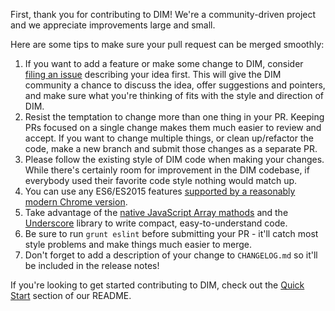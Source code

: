 First, thank you for contributing to DIM! We're a community-driven project and we appreciate improvements large and small.

Here are some tips to make sure your pull request can be merged smoothly:

1. If you want to add a feature or make some change to DIM, consider [filing an issue](https://github.com/DestinyItemManager/DIM/issues/new) describing your idea first. This will give the DIM community a chance to discuss the idea, offer suggestions and pointers, and make sure what you're thinking of fits with the style and direction of DIM.
2. Resist the temptation to change more than one thing in your PR. Keeping PRs focused on a single change makes them much easier to review and accept. If you want to change multiple things, or clean up/refactor the code, make a new branch and submit those changes as a separate PR.
3. Please follow the existing style of DIM code when making your changes. While there's certainly room for improvement in the DIM codebase, if everybody used their favorite code style nothing would match up.
4. You can use any ES6/ES2015 features [supported by a reasonably modern Chrome version](https://kangax.github.io/compat-table/es6).
5. Take advantage of the [native JavaScript Array mathods](http://developer.mozilla.org/en-US/docs/Web/JavaScript/Reference/Global_Objects/Array.html) and the [Underscore](http://underscorejs.com) library to write compact, easy-to-understand code.
6. Be sure to run `grunt eslint` before submitting your PR - it'll catch most style problems and make things much easier to merge.
7. Don't forget to add a description of your change to `CHANGELOG.md` so it'll be included in the release notes!

If you're looking to get started contributing to DIM, check out the [Quick Start](https://github.com/DestinyItemManager/DIM#quick-start) section of our README.
